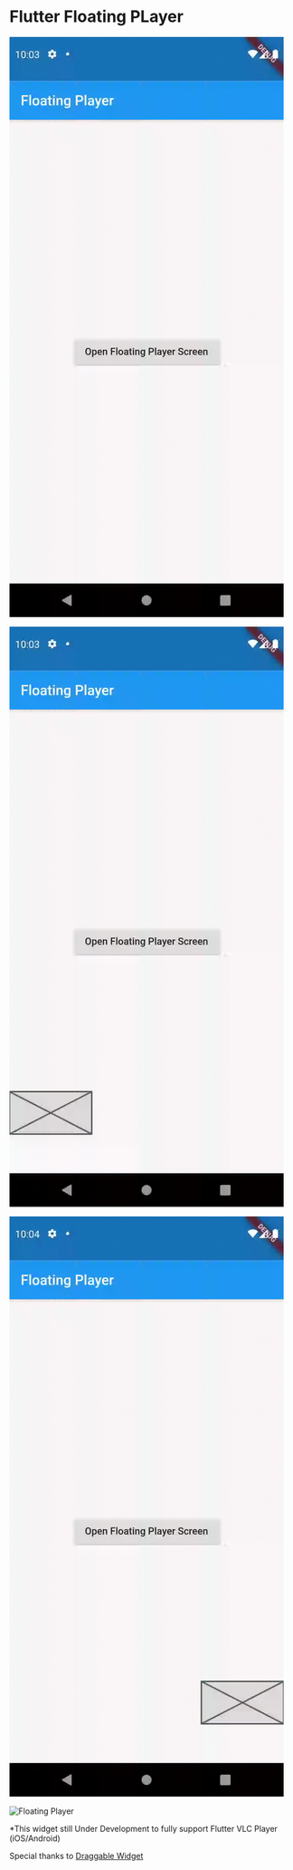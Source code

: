 # Flutter Floating PLayer
![Floating Player](demo/p1.gif)

![Floating Player](demo/p2.gif)

![Floating Player](demo/p3.gif)

![Floating Player](demo/p4.gif)

*This widget still Under Development to fully support Flutter VLC Player (iOS/Android)

Special thanks to [Draggable Widget](https://github.com/adar2378/draggable_widget)
